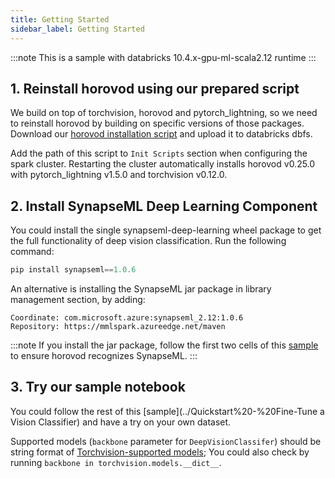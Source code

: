 ```yaml
---
title: Getting Started
sidebar_label: Getting Started
---
```


:::note
This is a sample with databricks 10.4.x-gpu-ml-scala2.12 runtime
:::

## 1. Reinstall horovod using our prepared script

We build on top of torchvision, horovod and pytorch_lightning, so we need to reinstall horovod by building on specific versions of those packages.
Download our [horovod installation script](https://mmlspark.blob.core.windows.net/publicwasb/horovod_installation.sh) and upload
it to databricks dbfs.

Add the path of this script to `Init Scripts` section when configuring the spark cluster.
Restarting the cluster automatically installs horovod v0.25.0 with pytorch_lightning v1.5.0 and torchvision v0.12.0.

## 2. Install SynapseML Deep Learning Component

You could install the single synapseml-deep-learning wheel package to get the full functionality of deep vision classification.
Run the following command:
```powershell
pip install synapseml==1.0.6
```

An alternative is installing the SynapseML jar package in library management section, by adding:
```
Coordinate: com.microsoft.azure:synapseml_2.12:1.0.6
Repository: https://mmlspark.azureedge.net/maven
```
:::note
If you install the jar package, follow the first two cells of this [sample](../Quickstart%20-%20Fine-tune%20a%20Vision%20Classifier#environment-setup----reinstall-horovod-based-on-new-version-of-pytorch)
to ensure horovod recognizes SynapseML.
:::

## 3. Try our sample notebook

You could follow the rest of this [sample](../Quickstart%20-%20Fine-Tune a Vision Classifier) and have a try on your own dataset.

Supported models (`backbone` parameter for `DeepVisionClassifer`) should be string format of [Torchvision-supported models](https://github.com/pytorch/vision/blob/v0.12.0/torchvision/models/__init__.py);
You could also check by running `backbone in torchvision.models.__dict__`.
